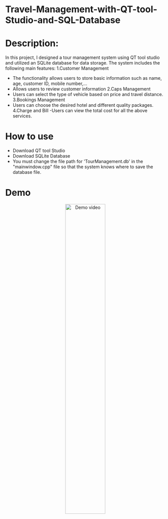 # Travel-Management-with-QT-tool-Studio-and-SQL-Database
# Description:
In this project, I designed a tour management system using QT tool studio and utilized an SQLite database for data storage. The system includes the following main features:
1.Customer Management
- The functionality allows users to store basic information such as name, age, customer ID, mobile number,...
- Allows users to review customer information
2.Caps Management
- Users can select the type of vehicle based on price and travel distance.
3.Bookings Management
- Users can choose the desired hotel and different quality packages.
4.Charge and Bill
-Users can view the total cost for all the above services.
# How to use
- Download QT tool Studio 
- Download SQLite Database
- You must change the file path for 'TourManagement.db' in the "mainwindow.cpp" file so that the system knows where to save the database file.
# Demo 
<p align="center">
  <a href="https://youtu.be/WtcG-WMJjDU">
    <img src="https://img.youtube.com/vi/WtcG-WMJjDU/0.jpg" alt="Demo video" width="50%">
  </a>
</p>
